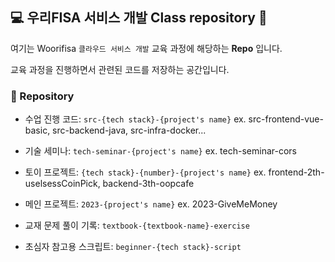 ## 💻 우리FISA 서비스 개발 Class repository 👀

여기는 Woorifisa `클라우드 서비스 개발` 교육 과정에 해당하는 **Repo** 입니다.

교육 과정을 진행하면서 관련된 코드를 저장하는 공간입니다.

### 📢 Repository

- 수업 진행 코드: `src-{tech stack}-{project's name}` ex. src-frontend-vue-basic, src-backend-java, src-infra-docker...

- 기술 세미나: `tech-seminar-{project's name}` ex. tech-seminar-cors

- 토이 프로젝트: `{tech stack}-{number}-{project's name}` ex. frontend-2th-uselsessCoinPick, backend-3th-oopcafe

- 메인 프로젝트: `2023-{project's name}` ex. 2023-GiveMeMoney

- 교재 문제 풀이 기록: `textbook-{textbook-name}-exercise`

- 초심자 참고용 스크립트: `beginner-{tech stack}-script`
